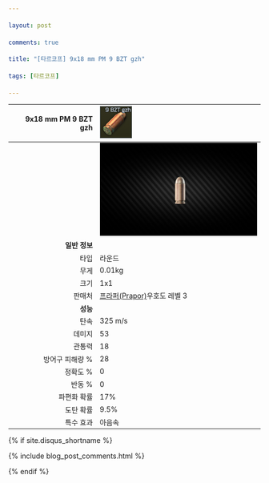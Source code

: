 ```yaml
---

layout: post

comments: true

title: "[타르코프] 9x18 mm PM 9 BZT gzh"

tags: [타르코프]

---
```


|9x18 mm PM 9 BZT gzh|![9x18 mm PM 9 BZT gzh](/assets/image/tarkov/bullet/9x189BZTGZH.png)|
|--:|:--|
||![9x18 mm PM 9 BZT gzh](/assets/image/tarkov/bullet/9x18IMAGE.png)|
|**일반 정보**|
|타입|라운드|
|무게|0.01kg|
|크기|1x1|
|판매처|[프라퍼(Prapor)](https://dndl93.github.io/_posts/2021-02-07-%ED%83%80%EB%A5%B4%EC%BD%94%ED%94%84-%ED%94%84%EB%9D%BC%ED%8D%BC(Prapor)/)우호도 레벨 3|
|**성능**|
|탄속|325 m/s|
|데미지|53|
|관통력|18|
|방어구 피해량 %|28|
|정확도 %|0|
|반동 %|0|
|파편화 확률|17%|
|도탄 확률|9.5%|
|특수 효과|아음속|

{% if site.disqus_shortname %}

<div class="comments">

  {% include blog_post_comments.html %}

</div>

{% endif %}

<div id="disqus_thread"></div>